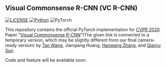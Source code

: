 ## Visual Commonsense R-CNN (VC R-CNN)

[![LICENSE](https://img.shields.io/badge/license-MIT-green)](https://github.com/yaoyao-liu/mnemonics/blob/master/LICENSE)
[![Python](https://img.shields.io/badge/python-3.7-blue.svg)](https://www.python.org/)
![PyTorch](https://img.shields.io/badge/pytorch-1.2.0-%237732a8)

This repository contains the official PyTorch implementation for [CVPR 2020](http://cvpr2020.thecvf.com/) Paper "[Visual Commonsense R-CNN]()"(The given link is connected to a temporary version, which may be slightly different from our final camera-ready version) by [Tan Wang](https://wangt-cn.github.io/), Jianqiang Huang, [Hanwang Zhang](https://www.ntu.edu.sg/home/hanwangzhang/), and [Qianru Sun](https://qianrusun1015.github.io).

Code and feature will be available soon.
